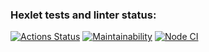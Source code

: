 ### Hexlet tests and linter status:

[![Actions Status](https://github.com/aleksusergit/frontend-project-11/workflows/hexlet-check/badge.svg)](https://github.com/aleksusergit/frontend-project-11/actions)
[![Maintainability](https://api.codeclimate.com/v1/badges/a1c242c410a6fecdc996/maintainability)](https://codeclimate.com/github/aleksusergit/frontend-project-11/maintainability)
[![Node CI](https://github.com/aleksusergit/frontend-project-11/actions/workflows/github-actions.yml/badge.svg)](https://github.com/aleksusergit/frontend-project-11/actions/workflows/github-actions.yml)
